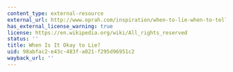 ```yaml
---
content_type: external-resource
external_url: http://www.oprah.com/inspiration/when-to-lie-when-to-tell-the-truth/all
has_external_license_warning: true
license: https://en.wikipedia.org/wiki/All_rights_reserved
status: ''
title: When Is It Okay to Lie?
uid: 98abfac2-e43c-483f-a021-f295d96951c2
wayback_url: ''
---
```

